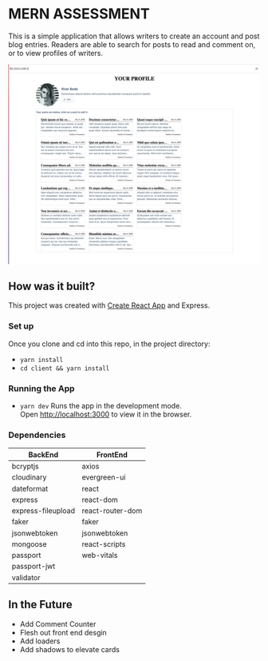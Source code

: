# MERN ASSESSMENT 

This is a simple application that allows writers to create an account and post blog entries. Readers are able to search for posts to read and comment on, or to view profiles of writers.

![Profile](./Images/ProfileImage.png)


## How was it built?

This project was created with [Create React App](https://github.com/facebook/create-react-app) and Express. 


### Set up
Once you clone and cd into this repo, in the project directory:

- `yarn install`
- `cd client && yarn install`

### Running the App 

- `yarn dev`
Runs the app in the development mode.\
Open [http://localhost:3000](http://localhost:3000) to view it in the browser.

### Dependencies

| BackEnd             | FrontEnd           |
| ------------------- | ------------------ |
| bcryptjs            | axios              |
| cloudinary          | evergreen-ui       | 
| dateformat          | react              |
| express             | react-dom          |
| express-fileupload  | react-router-dom   |
| faker               | faker              |
| jsonwebtoken        | jsonwebtoken       |
| mongoose            | react-scripts      |
| passport            | web-vitals         |
| passport-jwt        |
| validator           |

## In the Future

- Add Comment Counter
- Flesh out front end desgin 
- Add loaders 
- Add shadows to elevate cards 